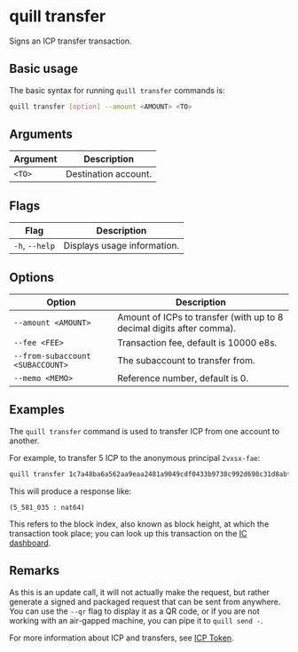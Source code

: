 # quill transfer

Signs an ICP transfer transaction.

## Basic usage

The basic syntax for running `quill transfer` commands is:

``` bash
quill transfer [option] --amount <AMOUNT> <TO>
```

## Arguments

| Argument | Description          |
|----------|----------------------|
| `<TO>`   | Destination account. |

## Flags

| Flag           | Description                 |
|----------------|-----------------------------|
| `-h`, `--help` | Displays usage information. |

## Options

| Option                           | Description                                                           |
|----------------------------------|-----------------------------------------------------------------------|
| `--amount <AMOUNT>`              | Amount of ICPs to transfer (with up to 8 decimal digits after comma). |
| `--fee <FEE>`                    | Transaction fee, default is 10000 e8s.                                |
| `--from-subaccount <SUBACCOUNT>` | The subaccount to transfer from.                                      |
| `--memo <MEMO>`                  | Reference number, default is 0.                                       |

## Examples

The `quill transfer` command is used to transfer ICP from one account to another. 

For example, to transfer 5 ICP to the anonymous principal `2vxsx-fae`:

```sh
quill transfer 1c7a48ba6a562aa9eaa2481a9049cdf0433b9738c992d698c31d8abf89cadc79 --amount 5
```

This will produce a response like:

```candid
(5_581_035 : nat64)
```

This refers to the block index, also known as block height, at which the transaction took place; you can look up this transaction on the [IC dashboard].

## Remarks

As this is an update call, it will not actually make the request, but rather generate a signed and packaged request that can be sent from anywhere. You can use the `--qr` flag to display it as a QR code, or if you are not working with an air-gapped machine, you can pipe it to `quill send -`.

For more information about ICP and transfers, see [ICP Token].

[IC dashboard]: https://dashboard.internetcomputer.org/transactions
[ICP Token]: https://wiki.internetcomputer.org/wiki/ICP_token
